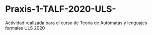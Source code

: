 # Praxis-1-TALF-2020-ULS-
Actividad realizada para el curso de Teoría de Autómatas y lenguajes formales ULS 2020
